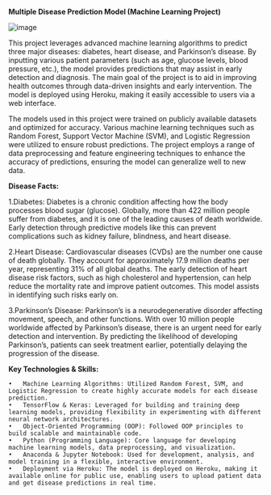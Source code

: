 **Multiple Disease Prediction Model (Machine Learning Project)**

![image](https://github.com/user-attachments/assets/ba43ccce-adcf-40ec-a859-370cb5a98ac9)

This project leverages advanced machine learning algorithms to predict three major diseases: diabetes, heart disease, and Parkinson’s disease. By inputting various patient parameters (such as age, glucose levels, blood pressure, etc.), the model provides predictions that may assist in early detection and diagnosis. The main goal of the project is to aid in improving health outcomes through data-driven insights and early intervention. The model is deployed using Heroku, making it easily accessible to users via a web interface.

The models used in this project were trained on publicly available datasets and optimized for accuracy. Various machine learning techniques such as Random Forest, Support Vector Machine (SVM), and Logistic Regression were utilized to ensure robust predictions. The project employs a range of data preprocessing and feature engineering techniques to enhance the accuracy of predictions, ensuring the model can generalize well to new data.

**Disease Facts:**

1.Diabetes:
Diabetes is a chronic condition affecting how the body processes blood sugar (glucose). Globally, more than 422 million people suffer from diabetes, and it is one of the leading causes of death worldwide. Early detection through predictive models like this can prevent complications such as kidney failure, blindness, and heart disease.

2.Heart Disease:
Cardiovascular diseases (CVDs) are the number one cause of death globally. They account for approximately 17.9 million deaths per year, representing 31% of all global deaths. The early detection of heart disease risk factors, such as high cholesterol and hypertension, can help reduce the mortality rate and improve patient outcomes. This model assists in identifying such risks early on.

3.Parkinson’s Disease:
Parkinson’s is a neurodegenerative disorder affecting movement, speech, and other functions. With over 10 million people worldwide affected by Parkinson’s disease, there is an urgent need for early detection and intervention. By predicting the likelihood of developing Parkinson’s, patients can seek treatment earlier, potentially delaying the progression of the disease.

**Key Technologies & Skills:**

	•	Machine Learning Algorithms: Utilized Random Forest, SVM, and Logistic Regression to create highly accurate models for each disease prediction.
	•	TensorFlow & Keras: Leveraged for building and training deep learning models, providing flexibility in experimenting with different neural network architectures.
	•	Object-Oriented Programming (OOP): Followed OOP principles to build scalable and maintainable code.
	•	Python (Programming Language): Core language for developing machine learning models, data preprocessing, and visualization.
	•	Anaconda & Jupyter Notebook: Used for development, analysis, and model training in a flexible, interactive environment.
	•	Deployment via Heroku: The model is deployed on Heroku, making it available online for public use, enabling users to upload patient data and get disease predictions in real time.
